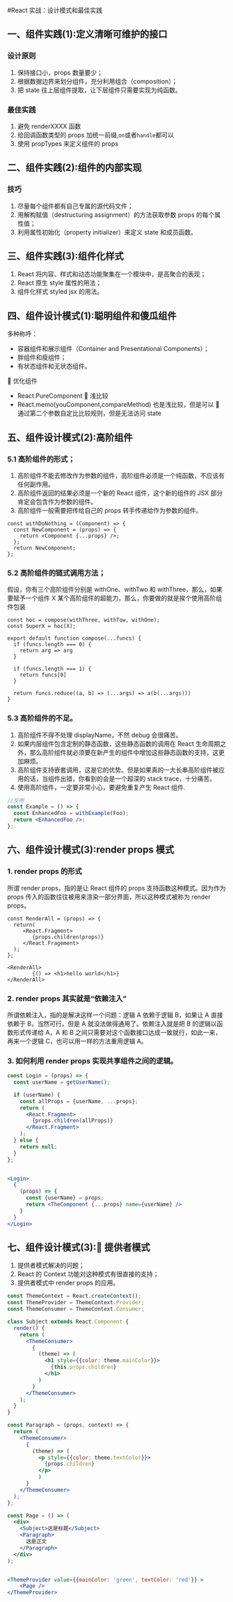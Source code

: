 #React 实战：设计模式和最佳实践

## 一、组件实践(1):定义清晰可维护的接口

### 设计原则

1. 保持接口小，props 数量要少；
2. 根据数据边界来划分组件，充分利用组合（composition）；
3. 把 state 往上层组件提取，让下层组件只需要实现为纯函数。

### 最佳实践

1. 避免 renderXXXX 函数
2. 给回调函数类型的 props 加统一前缀,`on`或者`handle`都可以
3. 使用 propTypes 来定义组件的 props

## 二、组件实践(2):组件的内部实现

### 技巧

1. 尽量每个组件都有自己专属的源代码文件；
2. 用解构赋值（destructuring assignment）的方法获取参数 props 的每个属性值；
3. 利用属性初始化（property initializer）来定义 state 和成员函数。

## 三、组件实践(3):组件化样式

1. React 将内容、样式和动态功能聚集在一个模块中，是高聚合的表现；
2. React 原生 style 属性的用法；
3. 组件化样式 styled jsx 的用法。

## 四、组件设计模式(1):聪明组件和傻瓜组件

多种称呼：

- 容器组件和展示组件（Container and Presentational Components）；
- 胖组件和瘦组件；
- 有状态组件和无状态组件。

 优化组件

- React.PureComponent  浅比较
- React.memo(youComponent,compareMethod) 也是浅比较，但是可以  通过第二个参数自定比比较规则，但是无法访问 state

## 五、组件设计模式(2):高阶组件

### 5.1 高阶组件的形式；

1. 高阶组件不能去修改作为参数的组件，高阶组件必须是一个纯函数，不应该有任何副作用。
2. 高阶组件返回的结果必须是一个新的 React 组件，这个新的组件的 JSX 部分肯定会包含作为参数的组件。
3. 高阶组件一般需要把传给自己的 props 转手传递给作为参数的组件。

```
const withDoNothing = (Component) => {
  const NewComponent = (props) => {
    return <Component {...props} />;
  };
  return NewComponent;
};
```

### 5.2 高阶组件的链式调用方法；

假设，你有三个高阶组件分别是 withOne、withTwo 和 withThree，那么，如果要赋予一个组件 X 某个高阶组件的超能力，那么，你要做的就是挨个使用高阶组件包装

```
const hoc = compose(withThree, withTow, withOne);
const SuperX = hoc(X);
```

```
export default function compose(...funcs) {
  if (funcs.length === 0) {
    return arg => arg
  }

  if (funcs.length === 1) {
    return funcs[0]
  }

  return funcs.reduce((a, b) => (...args) => a(b(...args)))
}
```

### 5.3 高阶组件的不足。

1. 高阶组件不得不处理 displayName，不然 debug 会很痛苦。
2. 如果内层组件包含定制的静态函数，这些静态函数的调用在 React 生命周期之外，那么高阶组件就必须要在新产生的组件中增加这些静态函数的支持，这更加麻烦。
3. 高阶组件支持嵌套调用，这是它的优势。但是如果真的一大长串高阶组件被应用的话，当组件出错，你看到的会是一个超深的 stack trace，十分痛苦。
4. 使用高阶组件，一定要非常小心，要避免重复产生 React 组件.

```jsx
//反例
const Example = () => {
  const EnhancedFoo = withExample(Foo);
  return <EnhancedFoo />;
};
```

## 六、组件设计模式(3):render props 模式

### 1. render props 的形式

所谓 render props，指的是让 React 组件的 props 支持函数这种模式。因为作为 props 传入的函数往往被用来渲染一部分界面，所以这种模式被称为 render props。

```
const RenderAll = (props) => {
  return(
     <React.Fragment>
     	{props.children(props)}
     </React.Fragement>
  );
};

<RenderAll>
        {() => <h1>hello world</h1>}
</RenderAll>
```

### 2. render props 其实就是“依赖注入”

所谓依赖注入，指的是解决这样一个问题：逻辑 A 依赖于逻辑 B，如果让 A 直接依赖于 B，当然可行，但是 A 就没法做得通用了。依赖注入就是把 B 的逻辑以函数形式传递给 A，A 和 B 之间只需要对这个函数接口达成一致就行，如此一来，再来一个逻辑 C，也可以用一样的方法重用逻辑 A。

### 3. 如何利用 render props 实现共享组件之间的逻辑。
```jsx
const Login = (props) => {
  const userName = getUserName();

  if (userName) {
    const allProps = {userName, ...props};
    return (
      <React.Fragment>
        {props.children(allProps)}
      </React.Fragment>
    );
  } else {
    return null;
  }
};


<Login>
  {
    (props) => {
      const {userName} = props;
      return <TheComponent {...props} name={userName} />
    }
  }
</Login>
```

## 七、组件设计模式(3): 提供者模式
1. 提供者模式解决的问题；
2. React 的 Context 功能对这种模式有很直接的支持；
3. 提供者模式中 render props 的应用。
```jsx
const ThemeContext = React.createContext();
const ThemeProvider = ThemeContext.Provider;
const ThemeConsumer = ThemeContext.Consumer;

class Subject extends React.Component {
  render() {
    return (
      <ThemeConsumer>
        {
          (theme) => (
            <h1 style={{color: theme.mainColor}}>
              {this.props.children}
            </h1>
          )
        }
      </ThemeConsumer>
    );
  }
}

const Paragraph = (props, context) => {
  return (
    <ThemeConsumer>
      {
        (theme) => (
          <p style={{color: theme.textColor}}>
            {props.children}
          </p>
          )
      }
    </ThemeConsumer>
  );
};

const Page = () => (
  <div>
    <Subject>这是标题</Subject>
    <Paragraph>
      这是正文
    </Paragraph>
  </div>
);


<ThemeProvider value={{mainColor: 'green', textColor: 'red'}} >
    <Page />
</ThemeProvider>
```